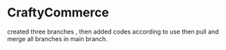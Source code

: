 # CraftyCommerce

created three branches , then added codes according to use then pull and merge all branches in main branch.